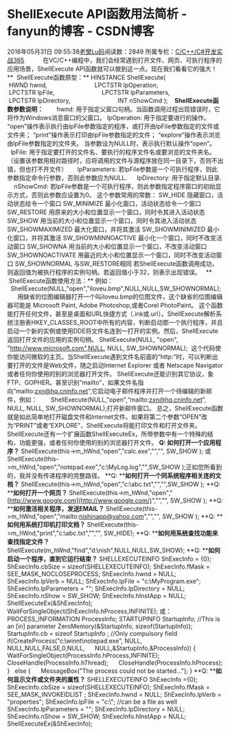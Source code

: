 # ShellExecute API函数用法简析 - fanyun的博客 - CSDN博客
2016年05月31日 09:55:38[老樊Lu码](https://me.csdn.net/fanyun_01)阅读数：2849
所属专栏：[C/C++/C#开发实战365](https://blog.csdn.net/column/details/c-plus-plus-01.html)
          在VC/C++编程中，我们会经常遇到打开文件、网页、可执行程序的应用场景，ShellExecute API函数就可以做到这一点。现在我们看看它的强大！
**  ShellExecute函数原型：**
HINSTANCE ShellExecute(
                           HWND hwnd, 
                           LPCTSTR lpOperation,
                           LPCTSTR lpFile, 
                           LPCTSTR lpParameters, 
                           LPCTSTR lpDirectory,
                           INT nShowCmd
);   
**ShellExecute函数参数说明：**
       hwnd: 
用于指定父窗口句柄。当函数调用过程出现错误时，它将作为Windows消息窗口的父窗口。
lpOperation: 
用于指定要进行的操作。
“open”操作表示执行由lpFile参数指定的程序，或打开由lpFile参数指定的文件或文件夹；
“print”操作表示打印由lpFile参数指定的文件；
“explore”操作表示浏览由lpFile参数指定的文件夹。
当参数设为NULL时，表示执行默认操作“open”。
      lpFile:
用于指定要打开的文件名、要执行的程序文件名或要浏览的文件夹名。（设置该参数用相对路径时，应将调用的文件与源程序放在同一目录下，否则不出错，但也打不开文件）
     lpParameters:
若lpFile参数是一个可执行程序，则此参数指定命令行参数，否则此参数应为NULL.
     lpDirectory:
用于指定默认目录.
    nShowCmd:
若lpFile参数是一个可执行程序，则此参数指定程序窗口的初始显示方式，否则此参数应设置为0。
这个参数常用的常数：
SW_HIDE 隐藏窗口，活动状态给令一个窗口 
SW_MINIMIZE 最小化窗口，活动状态给令一个窗口 
SW_RESTORE 用原来的大小和位置显示一个窗口，同时令其进入活动状态 
SW_SHOW 用当前的大小和位置显示一个窗口，同时令其进入活动状态 
SW_SHOWMAXIMIZED 最大化窗口，并将其激活 
SW_SHOWMINIMIZED 最小化窗口，并将其激活 
SW_SHOWMINNOACTIVE 最小化一个窗口，同时不改变活动窗口 
SW_SHOWNA 用当前的大小和位置显示一个窗口，不改变活动窗口 
SW_SHOWNOACTIVATE 用最近的大小和位置显示一个窗口，同时不改变活动窗口 
SW_SHOWNORMAL 与SW_RESTORE相同
若ShellExecute函数调用成功，则返回值为被执行程序的实例句柄。若返回值小于32，则表示出现错误。  
**  ShellExecute函数使用方法：**
例如：
        ShellExecute(NULL,"open","iloveu.bmp",NULL,NULL,SW_SHOWNORMAL);      
用缺省的位图编辑器打开一个叫iloveu.bmp的位图文件，这个缺省的位图编辑器可能是 Microsoft Paint, Adobe Photoshop,或者Corel
 PhotoPaint。
这个函数能打开任何文件，甚至是桌面和URL快捷方式（.ink或.url）。ShellExecute解析系统注册表HKEY_CLASSES_ROOT中所有的内容，判断启动那一个执行程序，并且启动一个新的实例或使用DDE将文件名连到一打开的实例。然后，ShellExecute返回打开文件的应用的实例句柄。
ShellExecute(NULL, "open", "http://www.microsoft.com",NULL, NULL, SW_SHOWNORMAL); 
这个代码使你能访问微软的主页。当ShellExecute遇到文件名前面的“http:”时，可以判断出要打开的文件是Web文件，随之启动Internet
 Explorer 或者 Netscape Navigator或者任何你使用的别的浏览器打开文件。
ShellExecute还能识别其它协议，象FTP、GOPHER。甚至识别“mailto”，如果文件名指向“mailto:zxn@hq.cninfo.net”,它启动电子邮件程序并打开一个待编辑的新邮件，例如：
       ShellExecute(NULL,"open",“mailto:zxn@hq.cninfo.net”, NULL, NULL, SW_SHOWNORMAL);打开新邮件窗口。
总之，ShellExecute函数就是如此简单地打开磁盘文件和Internet文件。如果将第二个参数“OPEN”改为“PRINT”或者“EXPLORE”，ShellExecute将能打印文件和打开文件夹。ShellExecute还有一个扩展函数ShellExecuteEx，所带参数中有一个特殊的结构，功能更强，或者任何你使用的别的浏览器打开文件。
**Q: 如何打开一个应用程序？**
ShellExecute(this->m_hWnd,"open","calc.exe","","", SW_SHOW ); 或 ShellExecute(this->m_hWnd,"open","notepad.exe","c:\\MyLog.log","",SW_SHOW );正如您所看到的，我并没有传递程序的完整路径。
**Q: ****如何打开一个同系统程序相关连的文档？**
ShellExecute(this->m_hWnd,"open","c:\\abc.txt","","",SW_SHOW );
**Q: ****如何打开一个网页？**
ShellExecute(this->m_hWnd,"open","[http://www.google.com](http://www.google.com/)","","", SW_SHOW );
**Q: ****如何激活相关程序，发送EMAIL？**
ShellExecute(this->m_hWnd,"open","mailto:nishinapp@yahoo.com","","", SW_SHOW );
**Q: ****如何用系统打印机打印文档？**
ShellExecute(this->m_hWnd,"print","c:\\abc.txt","","", SW_HIDE);
**Q: ****如何用系统查找功能来查找指定文件？**
ShellExecute(m_hWnd,"find","d:\\nish",NULL,NULL,SW_SHOW);
**Q: ****如何启动一个程序，直到它运行结束？**
SHELLEXECUTEINFO ShExecInfo = {0};
ShExecInfo.cbSize = sizeof(SHELLEXECUTEINFO);
ShExecInfo.fMask = SEE_MASK_NOCLOSEPROCESS;
ShExecInfo.hwnd = NULL;
ShExecInfo.lpVerb = NULL;
ShExecInfo.lpFile = "c:\\MyProgram.exe";
ShExecInfo.lpParameters = "";
ShExecInfo.lpDirectory = NULL;
ShExecInfo.nShow = SW_SHOW;
ShExecInfo.hInstApp = NULL;
ShellExecuteEx(&ShExecInfo);
WaitForSingleObject(ShExecInfo.hProcess,INFINITE);
或：
PROCESS_INFORMATION ProcessInfo;
STARTUPINFO StartupInfo; //This is an [in] parameter
ZeroMemory(&StartupInfo, sizeof(StartupInfo));
StartupInfo.cb = sizeof StartupInfo ; //Only compulsory field
if(CreateProcess("c:\\winnt\\notepad.exe", NULL,
     NULL,NULL,FALSE,0,NULL,
     NULL,&StartupInfo,&ProcessInfo))
{
     WaitForSingleObject(ProcessInfo.hProcess,INFINITE);
     CloseHandle(ProcessInfo.hThread);
     CloseHandle(ProcessInfo.hProcess);
}  
else
{
     MessageBox("The process could not be started...");
}
**Q: ****如何显示文件或文件夹的属性？**
SHELLEXECUTEINFO ShExecInfo ={0};
ShExecInfo.cbSize = sizeof(SHELLEXECUTEINFO);
ShExecInfo.fMask = SEE_MASK_INVOKEIDLIST ;
ShExecInfo.hwnd = NULL;
ShExecInfo.lpVerb = "properties";
ShExecInfo.lpFile = "c:\\"; //can be a file as well
ShExecInfo.lpParameters = "";
ShExecInfo.lpDirectory = NULL;
ShExecInfo.nShow = SW_SHOW;
ShExecInfo.hInstApp = NULL;
ShellExecuteEx(&ShExecInfo);
